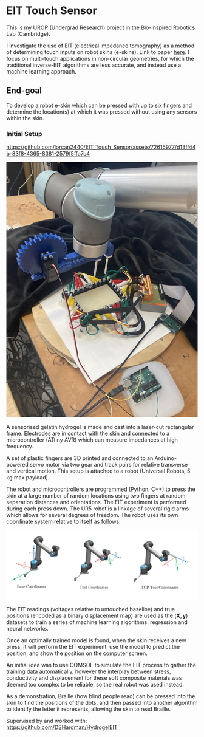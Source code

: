 # EIT Touch Sensor

This is my UROP (Undergrad Research) project in the Bio-Inspired Robotics Lab (Cambridge).

I investigate the use of EIT (electrical impedance tomography) as a method of determining touch inputs on robot skins (e-skins). Link to paper [here](https://www.overleaf.com/project/64b908872e5cbb32dc75dfa5). I focus on multi-touch applications in non-circular geometries, for which the traditional inverse-EIT algorithms are less accurate, and instead use a machine learning approach.

## End-goal

To develop a robot e-skin which can be pressed with up to six fingers and determine the location(s) at which it was pressed without using any sensors within the skin.

### Initial Setup

https://github.com/lorcan2440/EIT_Touch_Sensor/assets/72615977/d13ff44b-83f8-4365-8381-2579f5ffa7c4

![Setup](media/first_setup_labelled.jpg)

A sensorised gelatin hydrogel is made and cast into a laser-cut rectangular frame. Electrodes are in contact with the skin and connected to a microcontroller (ATtiny AVR) which can measure impedances at high frequency.

A set of plastic fingers are 3D printed and connected to an Arduino-powered servo motor via two gear and track pairs for relative transverse and vertical motion. This setup is attached to a robot (Universal Robots, 5 kg max payload).

The robot and microcontrollers are programmed (Python, C++) to press the skin at a large number of random locations using two fingers at random separation distances and orientations. The EIT experiment is performed during each press down. The UR5 robot is a linkage of several rigid arms which allows for several degrees of freedom. The robot uses its own coordinate system relative to itself as follows:

![Robot coordinates](media/robot_coords.png)

The EIT readings (voltages relative to untouched baseline) and true positions (encoded as a binary displacement map) are used as the $(\mathbf{X}, \mathbf{y})$ datasets to train a series of machine learning algorithms: regression and neural networks.

Once an optimally trained model is found, when the skin receives a new press, it will perform the EIT experiment, use the model to predict the position, and show the position on the computer screen.

An initial idea was to use COMSOL to simulate the EIT process to gather the training data automatically, however the interplay between stress, conductivity and displacement for these soft composite materials was deemed too complex to be reliable, so the real robot was used instead.

As a demonstration, Braille (how blind people read) can be pressed into the skin to find the positions of the dots, and then passed into another algorithm to identify the letter it represents, allowing the skin to read Braille.

Supervised by and worked with: https://github.com/DSHardman/HydrogelEIT
